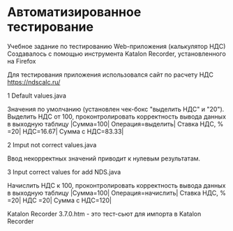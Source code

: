 # Автоматизированное тестирование
Учебное задание по тестированию Web-приложения (калькулятор НДС)
Создавалось с помощью инструмента Katalon Recorder, установленного на Firefox

Для тестирования приложения использовался сайт по расчету НДС https://ndscalc.ru/

1 Default values.java

Значения по умолчанию (установлен чек-бокс "выделить НДС" и  "20"). 
Выделить НДС от 100, проконтролировать корректность вывода данных в выходную таблицу
|Сумма=100| Операция=выделить|	Ставка НДС, %	=20| НДС=16.67| Сумма c НДС=83.33|

2 Imput not correct values.java

Ввод некорректных значений приводит к нулевым результатам.

3 Input correct values for add NDS.java

Начислить НДС к 100, проконтролировать корректность вывода данных в выходную таблицу
|Сумма=100| Операция=начислить| Ставка НДС, %	 =20|	НДС =20| Сумма c НДС=120|

Katalon Recorder 3.7.0.htm - это тест-сьют для импорта в  Katalon Recorder
